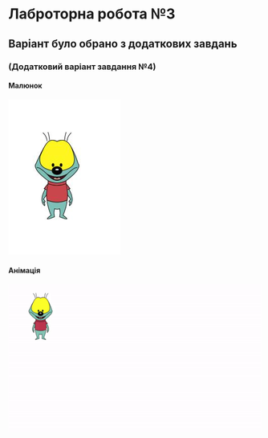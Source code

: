# Лаброторна робота №3

## Варіант було обрано з додаткових завдань 

### (Додатковий варіант завдання №4)

#### Малюнок 
![lab](photo_2020-04-09_21-45-00.jpg)

#### Анімація
![lab](animation.gif)

